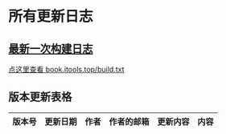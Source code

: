 # 所有更新日志
## [最新一次构建日志](build.txt)
[点这里查看  book.itools.top/build.txt](http://book.itools.top/build.txt)

## 版本更新表格

| 版本号 | 更新日期 | 作者 | 作者的邮箱 | 更新内容 | 内容 |
| ------ | -------- | ---- | ---------- | -------- | -------- |
